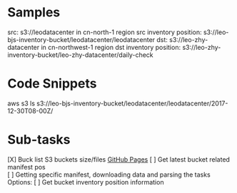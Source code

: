 # Samples
src: s3://leodatacenter in cn-north-1 region
src inventory position: s3://leo-bjs-inventory-bucket/leodatacenter/leodatacenter
dst: s3://leo-zhy-datacenter  in cn-northwest-1 region
dst inventory position: s3://leo-zhy-inventory-bucket/leo-zhy-datacenter/daily-check

# Code Snippets
aws s3 ls s3://leo-bjs-inventory-bucket/leodatacenter/leodatacenter/2017-12-30T08-00Z/

# Sub-tasks
[X] Buck list S3 buckets size/files [GitHub Pages](https://github.com/iceflow/aws-demo/blob/master/s3/cli/s3-stat.sh)
[ ] Get latest bucket related manifest pos  
[ ] Getting specific manifest, downloading data and parsing the tasks
Options:
[ ] Get bucket inventory position information
